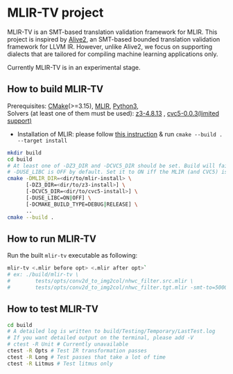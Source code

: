 # MLIR-TV project

MLIR-TV is an SMT-based translation validation framework for MLIR.
This project is inspired by [Alive2](https://github.com/aliveToolkit/alive2), an SMT-based bounded translation validation framework for LLVM IR.
However, unlike Alive2, we focus on supporting dialects that are tailored for compiling machine learning applications only.

Currently MLIR-TV is in an experimental stage.

## How to build MLIR-TV

Prerequisites: [CMake](https://cmake.org/download/)(>=3.15),
[MLIR](https://github.com/llvm/llvm-project),
[Python3](https://www.python.org/downloads/),  
Solvers (at least one of them must be used):
[z3-4.8.13](https://github.com/Z3Prover/z3/releases/tag/z3-4.8.13) ,
[cvc5-0.0.3(limited support)](https://github.com/cvc5/cvc5/releases/tag/cvc5-0.0.3)

- Installation of MLIR: please follow [this instruction](https://llvm.org/docs/GettingStarted.html#getting-the-source-code-and-building-llvm) & run `cmake --build . --target install`

```bash
mkdir build
cd build
# At least one of -DZ3_DIR and -DCVC5_DIR should be set. Build will fail otherwise
# -DUSE_LIBC is OFF by default. Set it to ON iff the MLIR (and CVC5) is linked against libc++
cmake -DMLIR_DIR=<dir/to/mlir-install> \
      [-DZ3_DIR=<dir/to/z3-install>] \
      [-DCVC5_DIR=<dir/to/cvc5-install>] \
      [-DUSE_LIBC=ON|OFF] \
      [-DCMAKE_BUILD_TYPE=DEBUG|RELEASE] \
      ..
cmake --build .
```

## How to run MLIR-TV
Run the built `mlir-tv` executable as following:
```bash
mlir-tv <.mlir before opt> <.mlir after opt>`
# ex: ./build/mlir-tv \
#        tests/opts/conv2d_to_img2col/nhwc_filter.src.mlir \
#        tests/opts/conv2d_to_img2col/nhwc_filter.tgt.mlir -smt-to=5000
```

## How to test MLIR-TV
```bash
cd build
# A detailed log is written to build/Testing/Temporary/LastTest.log
# If you want detailed output on the terminal, please add -V
# ctest -R Unit # Currently unavailable
ctest -R Opts # Test IR transformation passes
ctest -R Long # Test passes that take a lot of time
ctest -R Litmus # Test litmus only
```

